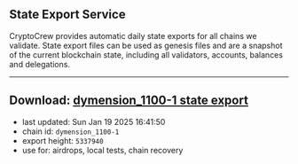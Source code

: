 ## State Export Service
CryptoCrew provides automatic daily state exports for all chains we validate. State export files can be used as genesis files and are a snapshot of the current blockchain state, including all validators, accounts, balances and delegations.

---
**Download: [dymension_1100-1 state export](https://dl-eu2.ccvalidators.com/SERVICE/dymension/dymension_1100-1_export_5337940.json)**
---

- last updated: Sun Jan 19 2025 16:41:50
- chain id: `dymension_1100-1`
- export height: `5337940`
- use for: airdrops, local tests, chain recovery
